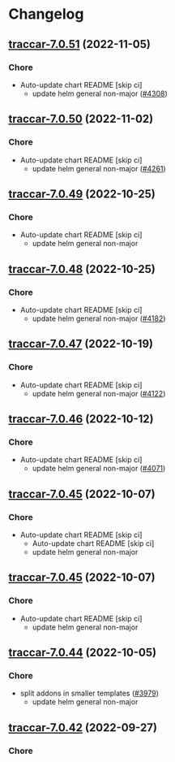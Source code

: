 # Changelog



## [traccar-7.0.51](https://github.com/truecharts/charts/compare/traccar-7.0.50...traccar-7.0.51) (2022-11-05)

### Chore

- Auto-update chart README [skip ci]
  - update helm general non-major ([#4308](https://github.com/truecharts/charts/issues/4308))




## [traccar-7.0.50](https://github.com/truecharts/charts/compare/traccar-7.0.49...traccar-7.0.50) (2022-11-02)

### Chore

- Auto-update chart README [skip ci]
  - update helm general non-major ([#4261](https://github.com/truecharts/charts/issues/4261))




## [traccar-7.0.49](https://github.com/truecharts/charts/compare/traccar-7.0.48...traccar-7.0.49) (2022-10-25)

### Chore

- Auto-update chart README [skip ci]
  - update helm general non-major




## [traccar-7.0.48](https://github.com/truecharts/charts/compare/traccar-7.0.47...traccar-7.0.48) (2022-10-25)

### Chore

- Auto-update chart README [skip ci]
  - update helm general non-major ([#4182](https://github.com/truecharts/charts/issues/4182))




## [traccar-7.0.47](https://github.com/truecharts/charts/compare/traccar-7.0.46...traccar-7.0.47) (2022-10-19)

### Chore

- Auto-update chart README [skip ci]
  - update helm general non-major ([#4122](https://github.com/truecharts/charts/issues/4122))




## [traccar-7.0.46](https://github.com/truecharts/charts/compare/traccar-7.0.45...traccar-7.0.46) (2022-10-12)

### Chore

- Auto-update chart README [skip ci]
  - update helm general non-major ([#4071](https://github.com/truecharts/charts/issues/4071))




## [traccar-7.0.45](https://github.com/truecharts/charts/compare/traccar-7.0.44...traccar-7.0.45) (2022-10-07)

### Chore

- Auto-update chart README [skip ci]
  - Auto-update chart README [skip ci]
  - update helm general non-major




## [traccar-7.0.45](https://github.com/truecharts/charts/compare/traccar-7.0.44...traccar-7.0.45) (2022-10-07)

### Chore

- Auto-update chart README [skip ci]
  - update helm general non-major




## [traccar-7.0.44](https://github.com/truecharts/charts/compare/traccar-7.0.43...traccar-7.0.44) (2022-10-05)

### Chore

- split addons in smaller templates ([#3979](https://github.com/truecharts/charts/issues/3979))
  - update helm general non-major




## [traccar-7.0.42](https://github.com/truecharts/charts/compare/traccar-7.0.41...traccar-7.0.42) (2022-09-27)

### Chore

